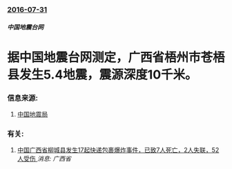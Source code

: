 ### [2016-07-31](/news/2016/07/31/index.md)

##### 中国地震台网
# 据中国地震台网测定，广西省梧州市苍梧县发生5.4地震，震源深度10千米。 




### 信息来源:

1. [中国地震局](http://www.cea.gov.cn/publish/dizhenj/464/479/20160731173022015761266/index.html)

### 有关:

1. [中国广西省柳城县发生17起快递包裹爆炸事件，已致7人死亡，2人失联，52人受伤 ](/zh/news/2015/09/30/中国广西省柳城县发生17起快递包裹爆炸事件-已致7人死亡-2人失联-52人受伤.md) _消息: 广西省_
